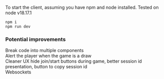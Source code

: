 To start the client, assuming you have npm and node installed. Tested on node v18.17.1
```
npm i
npm run dev
```
### Potential improvements
Break code into multiple components  
Alert the player when the game is a draw  
Cleaner UX hide join/start buttons during game, better session id presentation, button to copy session id  
Websockets  
